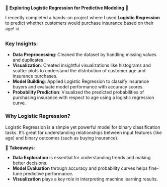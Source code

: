 
🚀 **Exploring Logistic Regression for Predictive Modeling** 🚀

I recently completed a hands-on project where I used **Logistic Regression** to predict whether customers would purchase insurance based on their age! 📊

### Key Insights:
- **Data Preprocessing**: Cleaned the dataset by handling missing values and duplicates.
- **Visualization**: Created insightful visualizations like histograms and scatter plots to understand the distribution of customer age and insurance purchases.
- **Model Building**: Applied Logistic Regression to classify insurance buyers and evaluate model performance with accuracy scores.
- **Probability Prediction**: Visualized the predicted probabilities of purchasing insurance with respect to age using a logistic regression curve.

### Why Logistic Regression?
Logistic Regression is a simple yet powerful model for binary classification tasks. It’s great for understanding relationships between input features (like age) and binary outcomes (such as buying insurance).

🔗 **Takeaways**:
- **Data Exploration** is essential for understanding trends and making better decisions.
- **Model Evaluation** through accuracy and probability curves helps fine-tune predictive performance.
- **Visualization** plays a key role in interpreting machine learning results.
